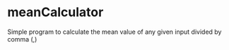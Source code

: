 # meanCalculator
Simple program to calculate the mean value of any given input divided by comma (,)

